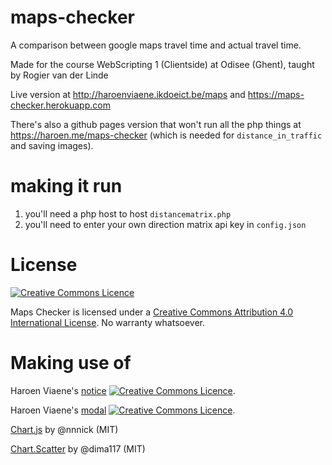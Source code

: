 # maps-checker

A comparison between google maps travel time and actual travel time.

Made for the course WebScripting 1 (Clientside) at Odisee (Ghent), taught by Rogier van der Linde

Live version at http://haroenviaene.ikdoeict.be/maps and https://maps-checker.herokuapp.com

There's also a github pages version that won't run all the php things at https://haroen.me/maps-checker (which is needed for `distance_in_traffic` and saving images).

# making it run

1. you'll need a php host to host `distancematrix.php`
2. you'll need to enter your own direction matrix api key in `config.json`

# License

[![Creative Commons Licence](https://i.creativecommons.org/l/by/4.0/88x31.png)](http://creativecommons.org/licenses/by/4.0/)

Maps Checker is licensed under a [Creative Commons Attribution 4.0 International License](http://creativecommons.org/licenses/by/4.0/). No warranty whatsoever.

# Making use of

Haroen Viaene's [notice](https://github.com/haroenv/notice) [![Creative Commons Licence](https://i.creativecommons.org/l/by/4.0/88x31.png)](http://creativecommons.org/licenses/by/4.0/).

Haroen Viaene's [modal](https://github.com/haroenv/modal) [![Creative Commons Licence](https://i.creativecommons.org/l/by/4.0/88x31.png)](http://creativecommons.org/licenses/by/4.0/).


[Chart.js](http://www.chartjs.org/) by @nnnick (MIT)

[Chart.Scatter](https://github.com/dima117/Chart.Scatter) by @dima117 (MIT)
